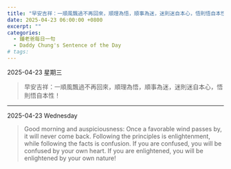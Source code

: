 ```yaml
---
title: "早安吉祥：一順風飄過不再回來，順理為悟，順事為迷，迷則迷自本心，悟則悟自本性！ <br> Good morning and auspiciousness: Once a favorable wind passes by, it will never come back. Following the principles is enlightenment, while following the facts is confusion. If you are confused, you will be confused by your own heart. If you are enlightened, you will be enlightened by your own nature!"
date: 2025-04-23 06:00:00 +0800
excerpt: ""
categories:
  - 鍾老爸每日一句
  - Daddy Chung's Sentence of the Day
# tags:
---
```


2025-04-23 星期三

> 早安吉祥：一順風飄過不再回來，順理為悟，順事為迷，迷則迷自本心，悟則悟自本性！

---

2025-04-23 Wednesday

> Good morning and auspiciousness: Once a favorable wind passes by, it will never come back. Following the principles is enlightenment, while following the facts is confusion. If you are confused, you will be confused by your own heart. If you are enlightened, you will be enlightened by your own nature!
